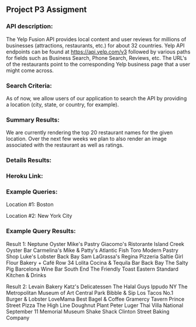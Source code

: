 ## Project P3 Assigment 

### API description: 
The Yelp Fusion API provides local content and user reviews for millions of businesses (attractions, restaurants, etc.) for about 32 countries. Yelp API endpoints can be found at https://api.yelp.com/v3 followed by various paths for fields such as Business Search, Phone Search, Reviews, etc. The URL's of the restaurants point to the corresponding Yelp business page that a user might come across. 

### Search Criteria: 
As of now, we allow users of our application to search the API by providing a location (city, state, or country, for example).

### Summary Results: 
We are currently rendering the top 20 restaurant names for the given location. Over the next few weeks we plan to also render an image associated with the restaurant as well as ratings. 

### Details Results: 


### Heroku Link: 


### Example Queries: 
Location #1: Boston

Location #2: New York City 

### Example Query Results:
Result 1: 
Neptune Oyster
Mike's Pastry
Giacomo's Ristorante
Island Creek Oyster Bar
Carmelina's
Mike & Patty's
Atlantic Fish
Toro
Modern Pastry Shop
Luke's Lobster Back Bay
Sam LaGrassa's
Regina Pizzeria
Saltie Girl
Flour Bakery + Café
Row 34
Lolita Cocina & Tequila Bar Back Bay
The Salty Pig
Barcelona Wine Bar South End
The Friendly Toast
Eastern Standard Kitchen & Drinks

Result 2: 
Levain Bakery
Katz's Delicatessen
The Halal Guys
Ippudo NY
The Metropolitan Museum of Art
Central Park
Bibble & Sip
Los Tacos No.1
Burger & Lobster
LoveMama
Best Bagel & Coffee
Gramercy Tavern
Prince Street Pizza
The High Line
Doughnut Plant
Peter Luger
Thai Villa
National September 11 Memorial Museum
Shake Shack
Clinton Street Baking Company